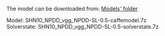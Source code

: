 The model can be downloaded from: [Models' folder](https://drive.google.com/open?id=1Amp9jJSu32tZ_DHe_ljziGzC-fE42Pfg)

Model: SHN10_NPDD_vgg_NPDD-SL-0.5-caffemodel.7z<br>
Solverstate: SHN10_NPDD_vgg_NPDD-SL-0.5-solverstate.7z
